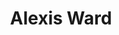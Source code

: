 ---
layout: employee
skillsid: 7
title: 'Alexis Ward'
permalink: /employees/:title 
location: 'El Paso'
position: 'Area Vertebrate Pest Advisor'
availability: 73
internal: true
categories: 
- employees
phoneNumber: 555-555-5555
email: email@gmail.com
manage: false
---